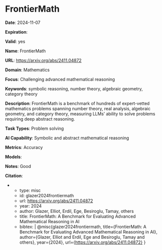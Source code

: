 # FrontierMath

**Date**: 2024-11-07

**Expiration**: 

**Valid**: yes

**Name**: FrontierMath

**URL**: https://arxiv.org/abs/2411.04872

**Domain**: Mathematics

**Focus**: Challenging advanced mathematical reasoning

**Keywords**: symbolic reasoning, number theory, algebraic geometry, category theory

**Description**: FrontierMath is a benchmark of hundreds of expert-vetted mathematics problems spanning number theory, real analysis, algebraic geometry, and category theory, measuring LLMs’  ability to solve problems requiring deep abstract reasoning. 

**Task Types**: Problem solving

**AI Capability**: Symbolic and abstract mathematical reasoning

**Metrics**: Accuracy

**Models**: 

**Notes**: Good

**Citation**:

-
  - type: misc
  - id: glazer2024frontiermath
  - url: https://arxiv.org/abs/2411.04872
  - year: 2024
  - author: Glazer, Elliot, Erdil, Ege, Besiroglu, Tamay, others
  - title: FrontierMath: A Benchmark for Evaluating Advanced Mathematical Reasoning in AI
  - bibtex: |
      @misc{glazer2024frontiermath,
        title={FrontierMath: A Benchmark for Evaluating Advanced Mathematical Reasoning in AI},
        author={Glazer, Elliot and Erdil, Ege and Besiroglu, Tamay and others},
        year={2024},
        url={https://arxiv.org/abs/2411.04872}
      }

